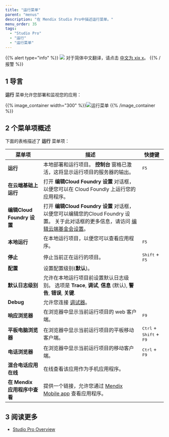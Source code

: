 ```yaml
---
title: "运行菜单"
parent: "menus"
description: "在 Mendix Studio Pro中描述运行菜单。"
menu_order: 35
tags:
  - "Studio Pro"
  - "运行"
  - "运行菜单"
---
```


{{% alert type="info" %}}
<img src="attachments/chinese-translation/china.png" style="display: inline-block; margin: 0" /> 对于简体中文翻译，请点击 [中文为 xix x](https://cdn.mendix.tencent-cloud.com/documentation/refguide8/run-menu.pdf)。
{{% /报警 %}}

## 1 导言

**运行** 菜单允许您部署和监视您的应用：

{{% image_container width="300" %}}![运行菜单](attachments/run-menu/run-menu.png)
{{% /image_container %}}

## 2 个菜单项概述

下面的表格描述了 **运行** 菜单项：

| 菜单项                    | 描述                                                                                                                        | 快捷键                                                |
| ---------------------- | ------------------------------------------------------------------------------------------------------------------------- | -------------------------------------------------- |
| **运行**                 | 本地部署和运行项目。 **控制台** 窗格已激活，这将显示运行项目的服务器的输出。                                                                                 | <kbd>F5</kbd>                                      |
| **在云端基础上运行**           | 打开 **编辑Cloud Foundry 设置** 对话框，以便您可以在 Cloud Foundly 上运行您的应用程序。                                                             |                                                    |
| **编辑Cloud Foundry 设置** | 打开 **编辑Cloud Foundry 设置** 对话框，以便您可以编辑您的Cloud Foundry 设置。 关于此对话框的更多信息，请访问 [编辑云端基金会设置](edit-cloud-foundry-settings-dialog)。 |                                                    |
| **本地运行**               | 在本地运行项目，以便您可以查看应用程序。                                                                                                      | <kbd>F5</kbd>                                      |
| **停止**                 | 停止当前正在运行的项目。                                                                                                              | <kbd>Shift</kbd> + <kbd>F5</kbd>                   |
| **配置**                 | 设置配置级别(**默认**)。                                                                                                           |                                                    |
| **默认日志级别**             | 允许在本地运行项目前设置默认日志级别。 选项是 **Trace**, **调试**, **信息** (默认), **警告**, **错误**, **关键**.                                           |                                                    |
| **Debug**              | 允许您连接 [调试器](view-menu#debugger)。                                                                                          |                                                    |
| **响应浏览器**              | 在浏览器中显示当前运行项目的 web 客户端。                                                                                                   | <kbd>F9</kbd>                                      |
| **平板电脑浏览器**            | 在浏览器中显示当前运行项目的平板移动客户端。                                                                                                    | <kbd>Ctrl</kbd> + <kbd>Shift</kbd> + <kbd>F9</kbd> |
| **电话浏览器**              | 在浏览器中显示当前运行项目的移动客户端。                                                                                                      | <kbd>Ctrl</kbd> + <kbd>F9</kbd>                    |
| **混合电话应用在线**           | 在线查看该应用作为手机应用程序。                                                                                                          |                                                    |
| **在 Mendix 应用程序中查看**   | 提供一个链接，允许您通过 [Mendix Mobile app](getting-the-mendix-app) 查看应用程序。                                                          |                                                    |

## 3 阅读更多

* [Studio Pro Overview](studio-pro-overview)
